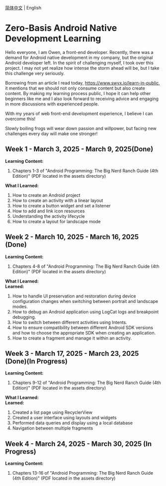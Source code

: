<a href="./README.zh-CN.md">简体中文</a> | English

# Zero-Basis Android Native Development Learning
Hello everyone, I am Owen, a front-end developer. Recently, there was a demand for Android native development in my company, but the original Android developer left. In the spirit of challenging myself, I took over this project. I may not yet realize how intense the storm ahead will be, but I take this challenge very seriously.

Borrowing from an article I read today, https://www.swyx.io/learn-in-public, it mentions that we should not only consume content but also create content. By making my learning process public, I hope it can help other beginners like me and I also look forward to receiving advice and engaging in more discussions with experienced people.

With my years of web front-end development experience, I believe I can overcome this!

Slowly boiling frogs will wear down passion and willpower, but facing new challenges every day will make one stronger!

## Week 1 - March 3, 2025 - March 9, 2025(Done)
**Learning Content:**  
1. Chapters 1-3 of "Android Programming: The Big Nerd Ranch Guide (4th Edition)" (PDF located in the assets directory)

**What I Learned:**  
1. How to create an Android project  
2. How to create an activity with a linear layout  
3. How to create a button widget and set a listener  
4. How to add and link icon resources  
5. Understanding the activity lifecycle  
6. How to create a layout for landscape mode

## Week 2 - March 10, 2025 - March 16, 2025 (Done)
**Learning Content:**  
1. Chapters 4-8 of "Android Programming: The Big Nerd Ranch Guide (4th Edition)" (PDF located in the assets directory)

**What I Learned:**  
**Learned:**  
1. How to handle UI preservation and restoration during device configuration changes when switching between portrait and landscape modes.  
2. How to debug an Android application using LogCat logs and breakpoint debugging.  
3. How to switch between different activities using Intents.  
4. How to ensure compatibility between different Android SDK versions and how to choose the appropriate SDK when creating an application.  
5. How to create a fragment and manage it within an activity.  

## Week 3 - March 17, 2025 - March 23, 2025  (Done)(In Progress)
**Learning Content:**  
1. Chapters 9-12 of "Android Programming: The Big Nerd Ranch Guide (4th Edition)" (PDF located in the assets directory)

**What I Learned:**  
**Learned:**
1. Created a list page using RecyclerView
2. Created a user interface using layouts and widgets
3. Performed data queries and display using a local database
4. Navigation between multiple fragments

## Week 4 - March 24, 2025 - March 30, 2025  (In Progress)
**Learning Content:**  
1. Chapters 13-16 of "Android Programming: The Big Nerd Ranch Guide (4th Edition)" (PDF located in the assets directory)


